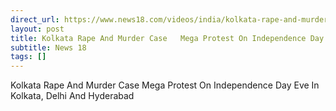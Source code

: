 ```yaml
---
direct_url: https://www.news18.com/videos/india/kolkata-rape-and-murder-case-mega-protest-on-independence-day-eve-in-kolkata-delhi-and-hyderabad-9016297.html
layout: post
title: Kolkata Rape And Murder Case   Mega Protest On Independence Day Eve In Kolkata, Delhi And Hyderabad
subtitle: News 18
tags: []
---
```


Kolkata Rape And Murder Case   Mega Protest On Independence Day Eve In Kolkata, Delhi And Hyderabad
